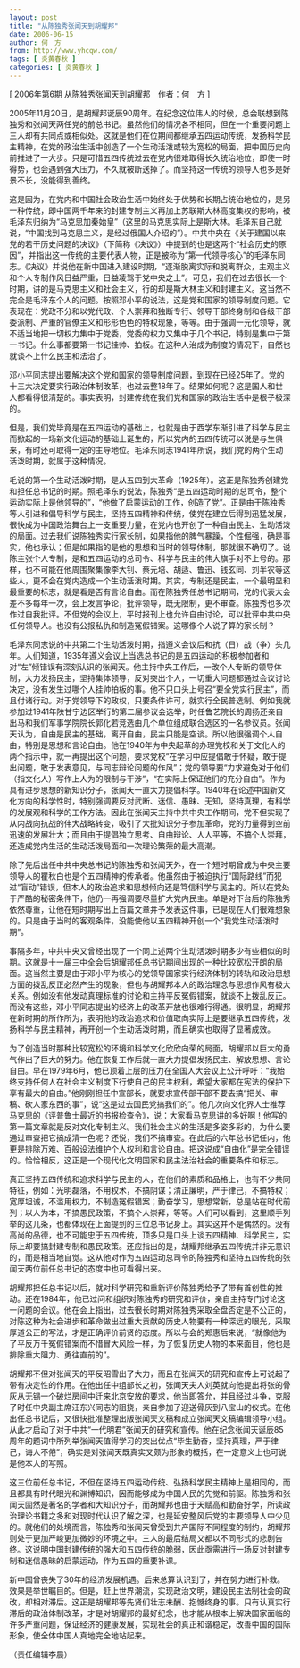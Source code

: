 ```yaml
---
layout: post
title: "从陈独秀张闻天到胡耀邦"
date: 2006-06-15
author: 何　方
from: http://www.yhcqw.com/
tags: [ 炎黄春秋 ]
categories: [ 炎黄春秋 ]
---
```



[ 2006年第6期 从陈独秀张闻天到胡耀邦　作者：何　方 ]


2005年11月20日，是胡耀邦诞辰90周年。在纪念这位伟人的时候，总会联想到陈独秀和张闻天两任党的前总书记。虽然他们的情况各不相同，但在一个重要问题上三人却有共同点或相似处。这就是他们在位期间都继承五四运动传统，发扬科学民主精神，在党的政治生活中创造了一个生动活泼或较为宽松的局面，把中国历史向前推进了一大步。只是可惜五四传统过去在党内很难取得长久统治地位，即使一时得势，也会遇到强大压力，不久就被断送掉了。而坚持这一传统的领导人也多是好景不长，没能得到善终。


这是因为，在党内和中国社会政治生活中始终处于优势和长期占统治地位的，是另一种传统，即中国两千年来的封建专制主义再加上苏联斯大林高度集权的影响，被毛泽东归纳为“马克思加秦始皇”（这里的马克思实际上是斯大林。毛泽东自己就说，“中国找到马克思主义，是经过俄国人介绍的”）。中共中央在《关于建国以来党的若干历史问题的决议》（下简称《决议》）中提到的也是这两个“社会历史的原因”，并指出这一传统的主要代表人物，正是被称为“第一代领导核心”的毛泽东同志。《决议》并说他在新中国进入建设时期，“逐渐脱离实际和脱离群众，主观主义和个人专制作风日益严重，日益凌驾于党中央之上”。可见，我们在过去很长一个时期，讲的是马克思主义和社会主义，行的却是斯大林主义和封建主义。这当然不完全是毛泽东个人的问题。按照邓小平的说法，这是党和国家的领导制度问题。它表现在：党政不分和以党代政、个人崇拜和独断专行、领导干部终身制和各级干部委派制、严重的官僚主义和形形色色的特权现象，等等。由于强调一元化领导，就不适当地把一切权力集中于党委，党委的权力又集中于几个书记，特别是集中于第一书记。什么事都要第一书记挂帅、拍板。在这种人治成为制度的情况下，自然也就谈不上什么民主和法治了。


邓小平同志提出要解决这个党和国家的领导制度问题，到现在已经25年了。党的十三大决定要实行政治体制改革，也过去整18年了。结果如何呢？这是国人和世人都看得很清楚的。事实表明，封建传统在我们党和国家的政治生活中是根子极深的。


但是，我们党毕竟是在五四运动的基础上，也就是由于西学东渐引进了科学与民主而掀起的一场新文化运动的基础上诞生的，所以党内的五四传统可以说是与生俱来，有时还可取得一定的主导地位。毛泽东同志1941年所说，我们党的两个生动活泼时期，就属于这种情况。


毛说的第一个生动活泼时期，是从五四到大革命（1925年）。这正是陈独秀创建党和担任总书记的时期。照毛泽东的说法，陈独秀“是五四运动时期的总司令，整个运动实际上是他领导的”，“他做了启蒙运动的工作，创造了党”。正是由于陈独秀等人引进和倡导科学与民主，坚持五四精神和传统，使党在建立后得到迅猛发展，很快成为中国政治舞台上一支重要力量，在党内也开创了一种自由民主、生动活泼的局面。过去我们说陈独秀实行家长制，如果指他的脾气暴躁，个性倔强，确是事实，他也承认；但是如果指的是他的思想和当时的领导体制，那就很不确切了。说陈主张个人专制，是和五四运动的总司令、科学与民主的伟大旗手对不上号的。那样，也不可能在他周围聚集像李大钊、蔡元培、胡适、鲁迅、钱玄同、刘半农等这些人，更不会在党内造成一个生动活泼时期。其实，专制还是民主，一个最明显和最重要的标志，就是看是否有言论自由。而在陈独秀任总书记期间，党的代表大会差不多每年一次，会上发言争论，批评领导，既无限制，更不审查。陈独秀也多次作过自我批评。不但党的会议上，平时报刊上也允许自由讨论，可以批评中共中央任何领导人。也没有公报私仇和制造冤假错案。这哪像个人说了算的家长制？


毛泽东同志说的中共第二个生动活泼时期，指遵义会议后和抗（日）战（争）头几年。人们知道，1935年遵义会议上当选总书记的是五四运动的积极参加者和对“左”倾错误有深刻认识的张闻天。他主持中央工作后，一改个人专断的领导体制，大力发扬民主，坚持集体领导，反对突出个人，一切重大问题都通过会议讨论决定，没有发生过哪个人挂帅拍板的事。他不只口头上号召“要全党实行民主”，而且付诸行动。对于党领导下的政权，只要条件许可，就实行全民普选制。例如我就参加过1941年陕甘宁边区举行的第二届参议会选举，时任鲁艺院长的周扬还亲自出马和我们军事学院院长郭化若竞选由几个单位组成联合选区的一名参议员。张闻天认为，自由是民主的基础，离开自由，民主只能是空谈。所以他很强调个人自由，特别是思想和言论自由。他在1940年为中央起草的办理党校和关于文化人的两个指示中，就一再提出这个问题，要求党校“在学习中应提倡敢于怀疑，敢于提出问题，敢于发表意见，与同志辩论问题的作风”；党的领导要“力求避免对于他们（指文化人）写作上人为的限制与干涉”，“在实际上保证他们的充分自由”。作为具有进步思想的新知识分子，张闻天一直大力提倡科学。1940年在论述中国新文化方向的科学性时，特别强调要反对武断、迷信、愚昧、无知，坚持真理，有科学的发展观和科学的工作方法。因此在张闻天主持中共中央工作期间，党不但实现了从内战向抗战的伟大战略转变，吸引了大批知识分子参加革命，党的力量得到空前迅速的发展壮大；而且由于提倡独立思考、自由辩论、人人平等，不搞个人崇拜，还造成党内生活的生动活泼局面和一次理论繁荣的最大高潮。


除了先后出任中共中央总书记的陈独秀和张闻天外，在一个短时期曾成为中央主要领导人的瞿秋白也是个五四精神的传承者。他虽然由于被迫执行“国际路线”而犯过“盲动”错误，但本人的政治追求和思想倾向还是笃信科学与民主的。所以在党处于严酷的秘密条件下，他仍一再强调要尽量扩大党内民主。单是对下台后的陈独秀依然尊重，让他在短时期写出上百篇文章并予发表这件事，已是现在人们很难想象的。只是由于当时的客观条件，没能使他以五四精神开创一个“我党生动活泼时期”。


事隔多年，中共中央又曾经出现了一个同上述两个生动活泼时期多少有些相似的时期。这就是十一届三中全会后胡耀邦任总书记期间出现的一种比较宽松开朗的局面。这当然主要是由于邓小平为核心的党领导国家实行经济体制的转轨和政治思想方面的拨乱反正必然产生的现象，但也与胡耀邦本人的政治理念与思想作风有极大关系。例如没有他发动真理标准的讨论和主持平反冤假错案，就谈不上拨乱反正。而没有这些，邓小平同志提出的经济上的改革开放也很难行得通。很明显，胡耀邦在新时期的所作所为，表明他的政治追求和价值取向实际上是要继承五四传统，发扬科学与民主精神，再开创一个生动活泼时期，而且确实也取得了显著成效。


为了创造当时那种比较宽松的环境和科学文化欣欣向荣的局面，胡耀邦以巨大的勇气作出了巨大的努力。他在恢复工作后就一直大力提倡发扬民主、解放思想、言论自由。早在1979年6月，他已顶着上层的压力在全国人大会议上公开呼吁：“我始终支持任何人在社会主义制度下行使自己的民主权利，希望大家都在宪法的保护下享有最大的自由。”他刚刚担任中宣部长，就要求宣传部干部不要去搞“把关、审稿、砍人家东西的事”，说“这是过去国民党搞我们的”。他几次向文化界人士推荐马克思的《评普鲁士最近的书报检查令》，说：大家看马克思讲的多好啊！他写的第一篇文章就是反对文化专制主义。我们社会主义的生活是多姿多彩的，为什么要通过审查把它搞成清一色呢？还说，我们不搞审查。在此后的六年总书记任内，他更是排除万难、百般设法维护个人权利和言论自由。把这说成“自由化”是完全错误的。恰恰相反，这正是一个现代化文明国家和民主法治社会的重要条件和标志。


真正坚持五四传统和追求科学与民主的人，在他们的素质和品格上，也有不少共同特征，例如：光明磊落，不用权术，不搞阴谋；清正廉明，严于律己，不搞特权；宽厚坦诚，不滥用权力，不制造冤假错案；勤奋学习，思想常新，总是站在时代前列；以人为本，不搞愚民政策，不搞个人崇拜，等等。人们可以看到，这里顺手列举的这几条，也都体现在上面提到的三位总书记身上。其实这并不是偶然的。没有高尚的品德，也不可能忠于五四传统，顶多只是口头上谈五四精神、科学民主，实际上却要搞封建专制和愚民政策。还应指出的是，胡耀邦继承五四传统并非无意识的，而是相当地自觉。这从他对作为五四运动总司令的陈独秀和坚持五四传统的张闻天两位前任总书记的态度中也可看得出来。


胡耀邦担任总书记以后，就对科学研究和重新评价陈独秀给予了带有首创性的推动。还在1984年，他已过问和组织对陈独秀的研究和评价，亲自主持专门讨论这一问题的会议。他在会上指出，过去很长时期对陈独秀采取全盘否定是不公正的，对陈这种为社会进步和革命做出过重大贡献的历史人物要有一种深远的眼光，采取厚道公正的写法，才是正确评价前贤的态度。所以与会的郑惠后来说，“就像他为了平反万千冤假错案而不惜冒大风险一样，为了恢复历史人物的本来面目，他也是排除重大阻力、勇往直前的”。


胡耀邦不但对张闻天的平反昭雪出了大力，而且在张闻天的研究和宣传上可说起了带有决定性的作用。在他出任中组部长之初，张闻天夫人刘英就向他提出将张的骨灰从无锡一个破烂房间中迁来北京安放的要求，他当即答允，并且经过斗争，克服了时任中央副主席汪东兴同志的阻挠，亲自参加了迎送骨灰到八宝山的仪式。在他出任总书记后，又很快批准整理出版张闻天文稿和成立张闻天文稿编辑领导小组。从此才启动了对于中共“一代明君”张闻天的研究和宣传。他在纪念张闻天诞辰85周年的题词中所列举张闻天值得学习的突出优点“毕生勤奋，坚持真理，严于律己，诲人不倦”，确实是对张闻天既真实又颇为形象的概括，在一定意义上也可说是他本人的写照。


这三位前任总书记，不但在坚持五四运动传统、弘扬科学民主精神上是相同的，而且都具有时代眼光和渊博知识，因而能够成为中国人民的先觉和前驱。陈独秀和张闻天固然是著名的学者和大知识分子，而胡耀邦也由于天赋高和勤奋好学，所读政治理论书籍之多和对现时代认识了解之深，也是延安整风后党的主要领导人中少见的。就他们的处境而言，陈独秀和张闻天曾受到共产国际不同程度的制约，胡耀邦则处于更加严峻更加微妙的环境之中。三人的最后结局又都以不同形式的悲剧告终。这说明中国封建传统的强大和五四传统的脆弱，因此亟需进行一场反对封建专制和迷信愚昧的启蒙运动，作为五四的重要补课。


新中国曾丧失了30年的经济发展机遇。后来总算认识到了，并在努力进行补救。效果是举世瞩目的。但是，赶上世界潮流，实现政治文明，建设民主法制社会的政改，却相对滞后。这正是胡耀邦等先贤们壮志未酬、抱憾终身的事。只有认真实行滞后的政治体制改革，才是对胡耀邦的最好纪念，也才能从根本上解决国家面临的许多严重问题，保证经济的健康发展，实现社会的真正和谐稳定，改善中国的国际形象，使全体中国人真地完全地站起来。

（责任编辑李晨）


